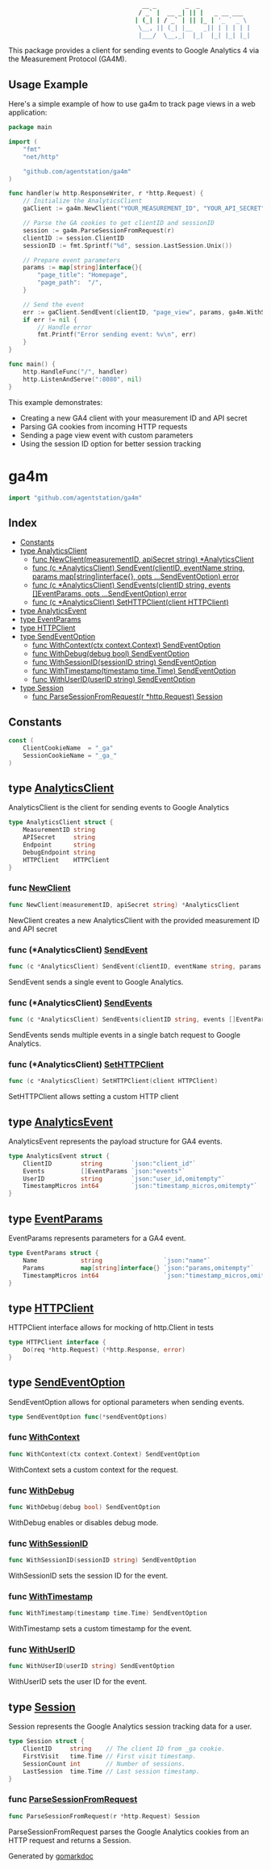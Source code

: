 ```sh
                                     __ _        _  _              
                                    / _` |  __ _| || |   _ __ ___  
                                   | (_| | / _` | || |_ | '_ ` _ \ 
                                    \__, || (_| |__   _|| | | | | |
                                    |___/  \__,_|  |_|  |_| |_| |_|
```

This package provides a client for sending events to Google Analytics 4 via the Measurement Protocol (GA4M).

## Usage Example

Here's a simple example of how to use ga4m to track page views in a web application:

```go
package main

import (
	"fmt"
	"net/http"

	"github.com/agentstation/ga4m"
)

func handler(w http.ResponseWriter, r *http.Request) {
	// Initialize the AnalyticsClient
	gaClient := ga4m.NewClient("YOUR_MEASUREMENT_ID", "YOUR_API_SECRET")

	// Parse the GA cookies to get clientID and sessionID
	session := ga4m.ParseSessionFromRequest(r)
	clientID := session.ClientID
	sessionID := fmt.Sprintf("%d", session.LastSession.Unix())

	// Prepare event parameters
	params := map[string]interface{}{
		"page_title": "Homepage",
		"page_path":  "/",
	}

	// Send the event
	err := gaClient.SendEvent(clientID, "page_view", params, ga4m.WithSessionID(sessionID))
	if err != nil {
		// Handle error
		fmt.Printf("Error sending event: %v\n", err)
	}
}

func main() {
	http.HandleFunc("/", handler)
	http.ListenAndServe(":8080", nil)
}
```

This example demonstrates:
- Creating a new GA4 client with your measurement ID and API secret
- Parsing GA cookies from incoming HTTP requests
- Sending a page view event with custom parameters
- Using the session ID option for better session tracking

<!-- gomarkdoc:embed:start -->

<!-- Code generated by gomarkdoc. DO NOT EDIT -->

# ga4m

```go
import "github.com/agentstation/ga4m"
```

## Index

- [Constants](<#constants>)
- [type AnalyticsClient](<#AnalyticsClient>)
  - [func NewClient\(measurementID, apiSecret string\) \*AnalyticsClient](<#NewClient>)
  - [func \(c \*AnalyticsClient\) SendEvent\(clientID, eventName string, params map\[string\]interface\{\}, opts ...SendEventOption\) error](<#AnalyticsClient.SendEvent>)
  - [func \(c \*AnalyticsClient\) SendEvents\(clientID string, events \[\]EventParams, opts ...SendEventOption\) error](<#AnalyticsClient.SendEvents>)
  - [func \(c \*AnalyticsClient\) SetHTTPClient\(client HTTPClient\)](<#AnalyticsClient.SetHTTPClient>)
- [type AnalyticsEvent](<#AnalyticsEvent>)
- [type EventParams](<#EventParams>)
- [type HTTPClient](<#HTTPClient>)
- [type SendEventOption](<#SendEventOption>)
  - [func WithContext\(ctx context.Context\) SendEventOption](<#WithContext>)
  - [func WithDebug\(debug bool\) SendEventOption](<#WithDebug>)
  - [func WithSessionID\(sessionID string\) SendEventOption](<#WithSessionID>)
  - [func WithTimestamp\(timestamp time.Time\) SendEventOption](<#WithTimestamp>)
  - [func WithUserID\(userID string\) SendEventOption](<#WithUserID>)
- [type Session](<#Session>)
  - [func ParseSessionFromRequest\(r \*http.Request\) Session](<#ParseSessionFromRequest>)


## Constants

<a name="ClientCookieName"></a>

```go
const (
    ClientCookieName  = "_ga"
    SessionCookieName = "_ga_"
)
```

<a name="AnalyticsClient"></a>
## type [AnalyticsClient](<https://github.com/agentstation/ga4m/blob/master/client.go#L14-L20>)

AnalyticsClient is the client for sending events to Google Analytics

```go
type AnalyticsClient struct {
    MeasurementID string
    APISecret     string
    Endpoint      string
    DebugEndpoint string
    HTTPClient    HTTPClient
}
```

<a name="NewClient"></a>
### func [NewClient](<https://github.com/agentstation/ga4m/blob/master/client.go#L23>)

```go
func NewClient(measurementID, apiSecret string) *AnalyticsClient
```

NewClient creates a new AnalyticsClient with the provided measurement ID and API secret

<a name="AnalyticsClient.SendEvent"></a>
### func \(\*AnalyticsClient\) [SendEvent](<https://github.com/agentstation/ga4m/blob/master/send_event.go#L27>)

```go
func (c *AnalyticsClient) SendEvent(clientID, eventName string, params map[string]interface{}, opts ...SendEventOption) error
```

SendEvent sends a single event to Google Analytics.

<a name="AnalyticsClient.SendEvents"></a>
### func \(\*AnalyticsClient\) [SendEvents](<https://github.com/agentstation/ga4m/blob/master/send_event.go#L90>)

```go
func (c *AnalyticsClient) SendEvents(clientID string, events []EventParams, opts ...SendEventOption) error
```

SendEvents sends multiple events in a single batch request to Google Analytics.

<a name="AnalyticsClient.SetHTTPClient"></a>
### func \(\*AnalyticsClient\) [SetHTTPClient](<https://github.com/agentstation/ga4m/blob/master/client.go#L34>)

```go
func (c *AnalyticsClient) SetHTTPClient(client HTTPClient)
```

SetHTTPClient allows setting a custom HTTP client

<a name="AnalyticsEvent"></a>
## type [AnalyticsEvent](<https://github.com/agentstation/ga4m/blob/master/send_event.go#L19-L24>)

AnalyticsEvent represents the payload structure for GA4 events.

```go
type AnalyticsEvent struct {
    ClientID        string        `json:"client_id"`
    Events          []EventParams `json:"events"`
    UserID          string        `json:"user_id,omitempty"`
    TimestampMicros int64         `json:"timestamp_micros,omitempty"`
}
```

<a name="EventParams"></a>
## type [EventParams](<https://github.com/agentstation/ga4m/blob/master/send_event.go#L12-L16>)

EventParams represents parameters for a GA4 event.

```go
type EventParams struct {
    Name            string                 `json:"name"`
    Params          map[string]interface{} `json:"params,omitempty"`
    TimestampMicros int64                  `json:"timestamp_micros,omitempty"`
}
```

<a name="HTTPClient"></a>
## type [HTTPClient](<https://github.com/agentstation/ga4m/blob/master/client.go#L9-L11>)

HTTPClient interface allows for mocking of http.Client in tests

```go
type HTTPClient interface {
    Do(req *http.Request) (*http.Response, error)
}
```

<a name="SendEventOption"></a>
## type [SendEventOption](<https://github.com/agentstation/ga4m/blob/master/send_event_options.go#L9>)

SendEventOption allows for optional parameters when sending events.

```go
type SendEventOption func(*sendEventOptions)
```

<a name="WithContext"></a>
### func [WithContext](<https://github.com/agentstation/ga4m/blob/master/send_event_options.go#L27>)

```go
func WithContext(ctx context.Context) SendEventOption
```

WithContext sets a custom context for the request.

<a name="WithDebug"></a>
### func [WithDebug](<https://github.com/agentstation/ga4m/blob/master/send_event_options.go#L34>)

```go
func WithDebug(debug bool) SendEventOption
```

WithDebug enables or disables debug mode.

<a name="WithSessionID"></a>
### func [WithSessionID](<https://github.com/agentstation/ga4m/blob/master/send_event_options.go#L55>)

```go
func WithSessionID(sessionID string) SendEventOption
```

WithSessionID sets the session ID for the event.

<a name="WithTimestamp"></a>
### func [WithTimestamp](<https://github.com/agentstation/ga4m/blob/master/send_event_options.go#L48>)

```go
func WithTimestamp(timestamp time.Time) SendEventOption
```

WithTimestamp sets a custom timestamp for the event.

<a name="WithUserID"></a>
### func [WithUserID](<https://github.com/agentstation/ga4m/blob/master/send_event_options.go#L41>)

```go
func WithUserID(userID string) SendEventOption
```

WithUserID sets the user ID for the event.

<a name="Session"></a>
## type [Session](<https://github.com/agentstation/ga4m/blob/master/session.go#L16-L21>)

Session represents the Google Analytics session tracking data for a user.

```go
type Session struct {
    ClientID     string    // The client ID from _ga cookie.
    FirstVisit   time.Time // First visit timestamp.
    SessionCount int       // Number of sessions.
    LastSession  time.Time // Last session timestamp.
}
```

<a name="ParseSessionFromRequest"></a>
### func [ParseSessionFromRequest](<https://github.com/agentstation/ga4m/blob/master/session.go#L24>)

```go
func ParseSessionFromRequest(r *http.Request) Session
```

ParseSessionFromRequest parses the Google Analytics cookies from an HTTP request and returns a Session.

Generated by [gomarkdoc](<https://github.com/princjef/gomarkdoc>)


<!-- gomarkdoc:embed:end -->
